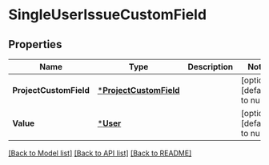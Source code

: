 # SingleUserIssueCustomField

## Properties
Name | Type | Description | Notes
------------ | ------------- | ------------- | -------------
**ProjectCustomField** | [***ProjectCustomField**](ProjectCustomField.md) |  | [optional] [default to null]
**Value** | [***User**](User.md) |  | [optional] [default to null]

[[Back to Model list]](../README.md#documentation-for-models) [[Back to API list]](../README.md#documentation-for-api-endpoints) [[Back to README]](../README.md)

